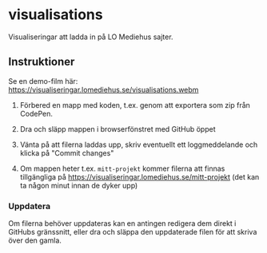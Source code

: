 # visualisations

Visualiseringar att ladda in på LO Mediehus sajter.

## Instruktioner

Se en demo-film här: https://visualiseringar.lomediehus.se/visualisations.webm

1. Förbered en mapp med koden, t.ex. genom att exportera som zip från CodePen.

2. Dra och släpp mappen i browserfönstret med GitHub öppet

3. Vänta på att filerna laddas upp, skriv eventuellt ett loggmeddelande och klicka på "Commit changes"

4. Om mappen heter t.ex. `mitt-projekt` kommer filerna att finnas tillgängliga på https://visualiseringar.lomediehus.se/mitt-projekt (det kan ta någon minut innan de dyker upp)

### Uppdatera

Om filerna behöver uppdateras kan en antingen redigera dem direkt i GitHubs gränssnitt, eller dra och släppa den uppdaterade filen för att skriva över den gamla.
